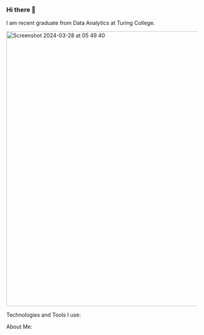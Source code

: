 ### Hi there 👋

I am recent graduate from Data Analytics at Turing College.


<img width="722" alt="Screenshot 2024-03-28 at 05 49 40" src="https://github.com/Doraluna-analytics/Doraluna-analytics/assets/143210222/bbc97939-fe79-4235-9eca-847d06355cf7">


Technologies and Tools I use:


About Me:

 
<!--
**Doraluna-analytics/Doraluna-analytics** is a ✨ _special_ ✨ repository because its `README.md` (this file) appears on your GitHub profile.

Here are some ideas to get you started:

- 🔭 I’m currently working on ...
- 🌱 I’m currently learning ...
- 👯 I’m looking to collaborate on ...
- 🤔 I’m looking for help with ...
- 💬 Ask me about ...
- 📫 How to reach me: ...
- 😄 Pronouns: ...
- ⚡ Fun fact: ...
-->
